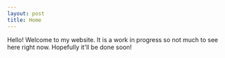 ```yaml
---
layout: post
title: Home
---
```


Hello! Welcome to my website. 
It is a work in progress so not much to see here right now. Hopefully it'll be done soon!